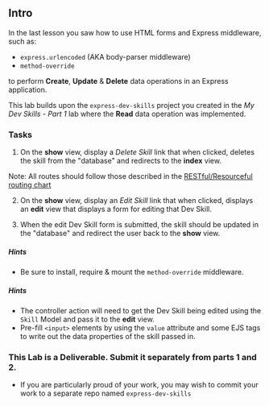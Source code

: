 ## Intro

In the last lesson you saw how to use HTML forms and Express middleware, such as:

- `express.urlencoded` (AKA body-parser middleware)
- `method-override`

to perform **Create**, **Update** & **Delete** data operations in an Express application.

This lab builds upon the `express-dev-skills` project you created in the _My Dev Skills - Part 1_ lab where the **Read** data operation was implemented.

### Tasks

1. On the **show** view, display a _Delete Skill_ link that when clicked, deletes the skill from the "database" and redirects to the **index** view.

Note: All routes should follow those described in the [RESTful/Resourceful routing chart](https://gist.github.com/jim-clark/17908763db7bd3c403e6)

2. On the **show** view, display an _Edit Skill_ link that when clicked, displays an **edit** view that displays a form for editing that Dev Skill.

3. When the edit Dev Skill form is submitted, the skill should be updated in the "database" and redirect the user back to the **show** view.

##### Hints

- Be sure to install, require & mount the `method-override` middleware.

##### Hints

- The controller action will need to get the Dev Skill being edited using the `Skill` Model and pass it to the **edit** view.
- Pre-fill `<input>` elements by using the `value` attribute and some EJS tags to write out the data properties of the skill passed in.

### This Lab is a Deliverable. Submit it separately from parts 1 and 2.

- If you are particularly proud of your work, you may wish to commit your work to a separate repo named `express-dev-skills`
